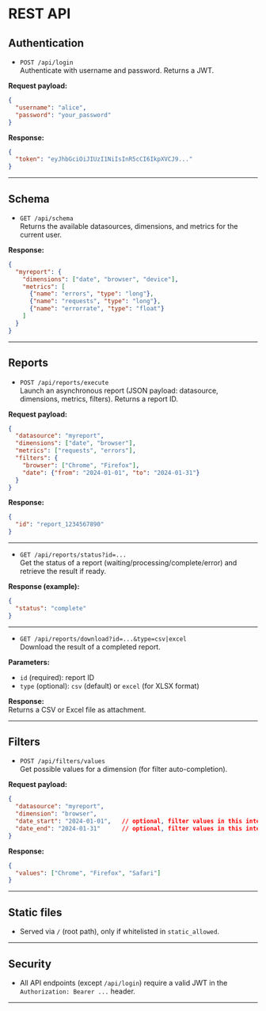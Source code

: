 # REST API

## Authentication

- `POST /api/login`  
  Authenticate with username and password. Returns a JWT.

**Request payload:**
```json
{
  "username": "alice",
  "password": "your_password"
}
```

**Response:**
```json
{
  "token": "eyJhbGciOiJIUzI1NiIsInR5cCI6IkpXVCJ9..."
}
```

---

## Schema

- `GET /api/schema`  
  Returns the available datasources, dimensions, and metrics for the current user.

**Response:**
```json
{
  "myreport": {
    "dimensions": ["date", "browser", "device"],
    "metrics": [
      {"name": "errors", "type": "long"},
      {"name": "requests", "type": "long"},
      {"name": "errorrate", "type": "float"}
    ]
  }
}
```

---

## Reports

- `POST /api/reports/execute`  
  Launch an asynchronous report (JSON payload: datasource, dimensions, metrics, filters). Returns a report ID.

**Request payload:**
```json
{
  "datasource": "myreport",
  "dimensions": ["date", "browser"],
  "metrics": ["requests", "errors"],
  "filters": {
    "browser": ["Chrome", "Firefox"],
    "date": {"from": "2024-01-01", "to": "2024-01-31"}
  }
}
```

**Response:**
```json
{
  "id": "report_1234567890"
}
```

---

- `GET /api/reports/status?id=...`  
  Get the status of a report (waiting/processing/complete/error) and retrieve the result if ready.

**Response (example):**
```json
{
  "status": "complete"
}
```

---

- `GET /api/reports/download?id=...&type=csv|excel`  
  Download the result of a completed report.

**Parameters:**
- `id` (required): report ID
- `type` (optional): `csv` (default) or `excel` (for XLSX format)

**Response:**  
Returns a CSV or Excel file as attachment.

---

## Filters

- `POST /api/filters/values`  
  Get possible values for a dimension (for filter auto-completion).

**Request payload:**
```json
{
  "datasource": "myreport",
  "dimension": "browser",
  "date_start": "2024-01-01",   // optional, filter values in this interval
  "date_end": "2024-01-31"      // optional, filter values in this interval
}
```

**Response:**
```json
{
  "values": ["Chrome", "Firefox", "Safari"]
}
```

---

## Static files

- Served via `/` (root path), only if whitelisted in `static_allowed`.

---

## Security

- All API endpoints (except `/api/login`) require a valid JWT in the `Authorization: Bearer ...` header.

---
